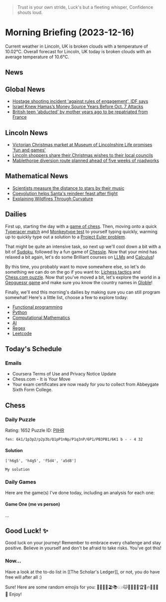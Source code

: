 > Trust is your own stride,
> Luck's but a fleeting whisper,
> Confidence shouts loud.


# Morning Briefing (2023-12-16)

Current weather in Lincoln, UK is broken clouds with a temperature of 10.02°C. Overall forecast for Lincoln, UK today is broken clouds with an average temperature of 10.6°C.

## News

## Global News

- [Hostage shooting incident 'against rules of engagement', IDF says](https://www.bbc.co.uk/news/world-middle-east-67738111?at_medium=RSS&at_campaign=KARANGA)
- [Israel Knew Hamas’s Money Source Years Before Oct. 7 Attacks](https://www.nytimes.com/2023/12/16/world/europe/israel-hamas-money-finance-turkey-intelligence-attacks.html)
- [British teen ‘abducted’ by mother years ago to be repatriated from France](https://www.aljazeera.com/news/2023/12/16/british-teen-abducted-by-mother-years-ago-set-to-be-repatriated-from-france?traffic_source=rss)

## Lincoln News

- [Victorian Christmas market at Museum of Lincolnshire Life promises 'fun and games'](https://www.lincolnshirelive.co.uk/news/local-news/victorian-christmas-market-museum-lincolnshire-8972715)
- [Lincoln shoppers share their Christmas wishes to their local councils](https://thelincolnite.co.uk/2023/12/lincoln-shoppers-share-their-christmas-wishes-to-their-local-councils/)
- [Mablethorpe diversion route planned ahead of five weeks of roadworks](https://www.lincolnshirelive.co.uk/news/local-news/mablethorpe-diversion-route-planned-ahead-8973562)

## Mathematical News

- [Scientists measure the distance to stars by their music](https://www.sciencedaily.com/releases/2023/12/231215140310.htm)
- [Coevolution helps Santa's reindeer feast after flight](https://www.sciencedaily.com/releases/2023/12/231215140234.htm)
- [Explaining Wildfires Through Curvature](https://www.ams.org/publicoutreach/mathmoments/mm168-explaining-wildfires)



## Dailies

First up, starting the day with a [game of chess](https://www.chess.com/play/online). Then, moving onto a quick [Typeracer match](https://play.typeracer.com) and [Monkeytype test](https://monkeytype.com) to yourself typing quickly, warming up to quickly type out a solution to a [Project Euler problem](https://projecteuler.net/archives).

That might be quite an intensive task, so next up we'll cool down a bit with a bit of [Sudoku](https://www.dailysudoku.com/sudoku/play.shtml?today=1), followed by a fun game of [Chessle](https://jackli.gg/chessle/). Now that your mind has relaxed a bit again, let's do some Brilliant courses on [LLMs](https://brilliant.org/courses/how-llms-work/?) and [Calculus](https://brilliant.org/courses/multivariable-calculus/)!

By this time, you probably want to move somewhere else, so let's do something we can do on the go if you want to: [Lichess tactics](https://lichess.org/study/topic/Tactics/hot) and [Chess.com puzzle](https://www.chess.com/puzzles). Now that you've moved a bit, let's explore the world in a [Geoguessr game](https://www.geoguessr.com) and make sure you know the country names in [Globle](https://globle-game.com)!

Finally, we'll end this morning's dailies by making sure you can still program somewhat! Here's a little list, choose a few to explore today:

- [Functional programming](https://www.hackerrank.com/domains/fp)
- [Python](https://www.hackerrank.com/domains/python)
- [Computational Mathematics](https://www.hackerrank.com/domains/mathematics)
- [AI](https://www.hackerrank.com/domains/ai)
- [Regex](https://www.hackerrank.com/domains/regex)
- [Leetcode](https://leetcode.com/problemset/)

## Today's Schedule



### Emails

- Coursera Terms of Use and Privacy Notice Update
- Chess.com - It is Your Move
- Your exam certificates are now ready for you to collect from Abbeygate Sixth Form College.


## Chess

### Daily Puzzle

Rating: 1652
Puzzle ID: [PllHR](lichess.org/training/PllHR)
```chessboard
fen: 6k1/1p3p2/p2p3b/Q1pP1nNp/P1q3nP/6P1/PB3PB1/6K1 b - - 4 32
```
#### Solution
```spoiler-block
['h6g5', 'h4g5', 'f5d4', 'a5d8']
```

```
My solution
```

### Daily Games

Here are the game(s) I've done today, including an analysis for each one:

#### Game One (me vs person)

...

## Good Luck! ✨

Good luck on your journey! Remember to embrace every challenge and stay positive. Believe in yourself and don't be afraid to take risks. You've got this!

### Now...
Have a look at the to-do list in [[The Scholar's Ledger]], or not, you do have free will after all :)

Sure! Here are some random emojis for you: 🌟🌈🎉🍕🏖️📚💡🎶🐱🌻🍦🚀🌙🏆🎁🔥🍔📱🌺🐧 Enjoy!